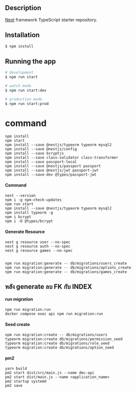 ## Description

[Nest](https://github.com/nestjs/nest) framework TypeScript starter repository.

## Installation

```bash
$ npm install
```

## Running the app

```bash
# development
$ npm run start

# watch mode
$ npm run start:dev

# production mode
$ npm run start:prod
```

# command

```
npm install
npm start
npm install --save @nestjs/typeorm typeorm mysql2
npm install --save @nestjs/config
npm install --save bcryptjs
npm install --save class-validator class-transformer
npm install --save passport-local
npm install --save @nestjs/passport passport
npm install --save @nestjs/jwt passport-jwt
npm install --save-dev @types/passport-jwt
```

#### Command

```
nest --version
npm i -g npm-check-updates
npm run start
npm install --save @nestjs/typeorm typeorm mysql2
npm install typeorm -g
npm i bcrypt
npm i -D @types/bcrypt
```

#### Generate Resource

```
nest g resource user --no-spec
nest g resource auth --no-spec
nest g resource games --no-spec


```

```
npm run migration:generate -- db/migrations/users_create
npm run migration:generate -- db/migrations/options_create
npm run migration:generate -- db/migrations/games_create

```

## หลัง generate ลบ FK กับ INDEX

#### run migration

```
npm run migration:run
docker compose exec api npm run migration:run
```

#### Seed create

```
npm run migration:create -- db/migrations/users
typeorm migration:create db/migrations/permission_seed
typeorm migration:create db/migrations/role_seed
typeorm migration:create db/migrations/option_seed
```

#### pm2

```
yarn build
pm2 start dist/src/main.js --name dmc-api
pm2 start dist/main.js --name <application_name>
pm2 startup systemd
pm2 save


```
